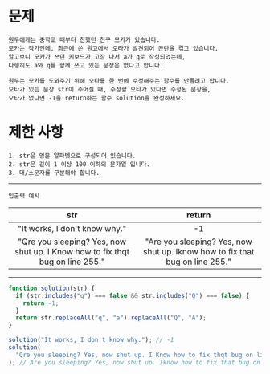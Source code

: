 # 문제

```
원두에게는 중학교 때부터 친했던 친구 모카가 있습니다.
모카는 작가인데, 최근에 쓴 원고에서 오타가 발견되어 곤란을 겪고 있습니다.
알고보니 모카가 쓰던 키보드가 고장 나서 a가 q로 작성되었는데,
다행히도 a와 q를 함께 쓰고 있는 문장은 없다고 합니다.

원두는 모카를 도와주기 위해 오타를 한 번에 수정해주는 함수를 만들려고 합니다.
오타가 있는 문장 str이 주어질 때, 수정할 오타가 있다면 수정된 문장을,
오타가 없다면 -1을 return하는 함수 solution을 완성하세요.
```

# 제한 사항

```
1. str은 영문 알파벳으로 구성되어 있습니다.
2. str은 길이 1 이상 100 이하의 문자열 입니다.
3. 대/소문자를 구분해야 합니다.
```

---

`입출력 예시`

|                                      str                                      |                                    return                                    |
| :---------------------------------------------------------------------------: | :--------------------------------------------------------------------------: |
|                         "It works, I don't know why."                         |                                      -1                                      |
| "Qre you sleeping? Yes, now shut up. I Know how to fix thqt bug on line 255." | "Are you sleeping? Yes, now shut up. Iknow how to fix that bug on line 255." |

---

```js
function solution(str) {
  if (str.includes("q") === false && str.includes("Q") === false) {
    return -1;
  }
  return str.replaceAll("q", "a").replaceAll("Q", "A");
}

solution("It works, I don't know why."); // -1
solution(
  "Qre you sleeping? Yes, now shut up. I Know how to fix thqt bug on line 255."
); // Are you sleeping? Yes, now shut up. Iknow how to fix that bug on line 255.
```
